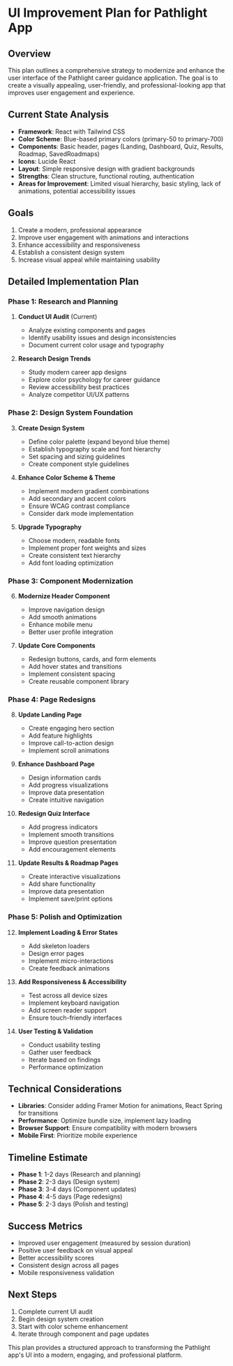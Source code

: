 # UI Improvement Plan for Pathlight App

## Overview

This plan outlines a comprehensive strategy to modernize and enhance the user interface of the Pathlight career guidance application. The goal is to create a visually appealing, user-friendly, and professional-looking app that improves user engagement and experience.

## Current State Analysis

- **Framework**: React with Tailwind CSS
- **Color Scheme**: Blue-based primary colors (primary-50 to primary-700)
- **Components**: Basic header, pages (Landing, Dashboard, Quiz, Results, Roadmap, SavedRoadmaps)
- **Icons**: Lucide React
- **Layout**: Simple responsive design with gradient backgrounds
- **Strengths**: Clean structure, functional routing, authentication
- **Areas for Improvement**: Limited visual hierarchy, basic styling, lack of animations, potential accessibility issues

## Goals

1. Create a modern, professional appearance
2. Improve user engagement with animations and interactions
3. Enhance accessibility and responsiveness
4. Establish a consistent design system
5. Increase visual appeal while maintaining usability

## Detailed Implementation Plan

### Phase 1: Research and Planning

1. **Conduct UI Audit** (Current)

   - Analyze existing components and pages
   - Identify usability issues and design inconsistencies
   - Document current color usage and typography

2. **Research Design Trends**
   - Study modern career app designs
   - Explore color psychology for career guidance
   - Review accessibility best practices
   - Analyze competitor UI/UX patterns

### Phase 2: Design System Foundation

3. **Create Design System**

   - Define color palette (expand beyond blue theme)
   - Establish typography scale and font hierarchy
   - Set spacing and sizing guidelines
   - Create component style guidelines

4. **Enhance Color Scheme & Theme**

   - Implement modern gradient combinations
   - Add secondary and accent colors
   - Ensure WCAG contrast compliance
   - Consider dark mode implementation

5. **Upgrade Typography**
   - Choose modern, readable fonts
   - Implement proper font weights and sizes
   - Create consistent text hierarchy
   - Add font loading optimization

### Phase 3: Component Modernization

6. **Modernize Header Component**

   - Improve navigation design
   - Add smooth animations
   - Enhance mobile menu
   - Better user profile integration

7. **Update Core Components**
   - Redesign buttons, cards, and form elements
   - Add hover states and transitions
   - Implement consistent spacing
   - Create reusable component library

### Phase 4: Page Redesigns

8. **Update Landing Page**

   - Create engaging hero section
   - Add feature highlights
   - Improve call-to-action design
   - Implement scroll animations

9. **Enhance Dashboard Page**

   - Design information cards
   - Add progress visualizations
   - Improve data presentation
   - Create intuitive navigation

10. **Redesign Quiz Interface**

    - Add progress indicators
    - Implement smooth transitions
    - Improve question presentation
    - Add encouragement elements

11. **Update Results & Roadmap Pages**
    - Create interactive visualizations
    - Add share functionality
    - Improve data presentation
    - Implement save/print options

### Phase 5: Polish and Optimization

12. **Implement Loading & Error States**

    - Add skeleton loaders
    - Design error pages
    - Implement micro-interactions
    - Create feedback animations

13. **Add Responsiveness & Accessibility**

    - Test across all device sizes
    - Implement keyboard navigation
    - Add screen reader support
    - Ensure touch-friendly interfaces

14. **User Testing & Validation**
    - Conduct usability testing
    - Gather user feedback
    - Iterate based on findings
    - Performance optimization

## Technical Considerations

- **Libraries**: Consider adding Framer Motion for animations, React Spring for transitions
- **Performance**: Optimize bundle size, implement lazy loading
- **Browser Support**: Ensure compatibility with modern browsers
- **Mobile First**: Prioritize mobile experience

## Timeline Estimate

- **Phase 1**: 1-2 days (Research and planning)
- **Phase 2**: 2-3 days (Design system)
- **Phase 3**: 3-4 days (Component updates)
- **Phase 4**: 4-5 days (Page redesigns)
- **Phase 5**: 2-3 days (Polish and testing)

## Success Metrics

- Improved user engagement (measured by session duration)
- Positive user feedback on visual appeal
- Better accessibility scores
- Consistent design across all pages
- Mobile responsiveness validation

## Next Steps

1. Complete current UI audit
2. Begin design system creation
3. Start with color scheme enhancement
4. Iterate through component and page updates

This plan provides a structured approach to transforming the Pathlight app's UI into a modern, engaging, and professional platform.
